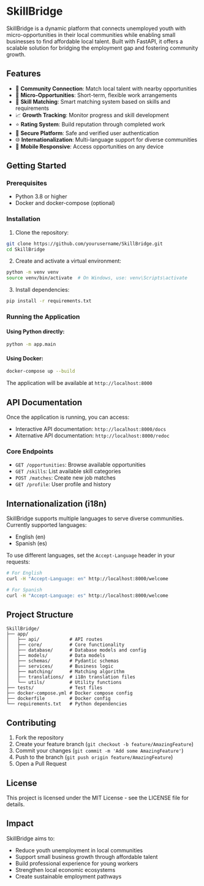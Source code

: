 # SkillBridge

SkillBridge is a dynamic platform that connects unemployed youth with micro-opportunities in their local communities while enabling small businesses to find affordable local talent. Built with FastAPI, it offers a scalable solution for bridging the employment gap and fostering community growth.

## Features

- 🤝 **Community Connection**: Match local talent with nearby opportunities
- 💼 **Micro-Opportunities**: Short-term, flexible work arrangements
- 🎯 **Skill Matching**: Smart matching system based on skills and requirements
- 📈 **Growth Tracking**: Monitor progress and skill development
- ⭐ **Rating System**: Build reputation through completed work
- 🔐 **Secure Platform**: Safe and verified user authentication
- 🌐 **Internationalization**: Multi-language support for diverse communities
- 📱 **Mobile Responsive**: Access opportunities on any device

## Getting Started

### Prerequisites

- Python 3.8 or higher
- Docker and docker-compose (optional)

### Installation

1. Clone the repository:
```bash
git clone https://github.com/yourusername/SkillBridge.git
cd SkillBridge
```

2. Create and activate a virtual environment:
```bash
python -m venv venv
source venv/bin/activate  # On Windows, use: venv\Scripts\activate
```

3. Install dependencies:
```bash
pip install -r requirements.txt
```

### Running the Application

#### Using Python directly:
```bash
python -m app.main
```

#### Using Docker:
```bash
docker-compose up --build
```

The application will be available at `http://localhost:8000`

## API Documentation

Once the application is running, you can access:
- Interactive API documentation: `http://localhost:8000/docs`
- Alternative API documentation: `http://localhost:8000/redoc`

### Core Endpoints

- `GET /opportunities`: Browse available opportunities
- `GET /skills`: List available skill categories
- `POST /matches`: Create new job matches
- `GET /profile`: User profile and history

## Internationalization (i18n)

SkillBridge supports multiple languages to serve diverse communities. Currently supported languages:
- English (en)
- Spanish (es)

To use different languages, set the `Accept-Language` header in your requests:

```bash
# For English
curl -H "Accept-Language: en" http://localhost:8000/welcome

# For Spanish
curl -H "Accept-Language: es" http://localhost:8000/welcome
```

## Project Structure

```
SkillBridge/
├── app/
│   ├── api/           # API routes
│   ├── core/          # Core functionality
│   ├── database/      # Database models and config
│   ├── models/        # Data models
│   ├── schemas/       # Pydantic schemas
│   ├── services/      # Business logic
│   ├── matching/      # Matching algorithm
│   ├── translations/  # i18n translation files
│   └── utils/         # Utility functions
├── tests/             # Test files
├── docker-compose.yml # Docker compose config
├── dockerfile         # Docker config
└── requirements.txt   # Python dependencies
```

## Contributing

1. Fork the repository
2. Create your feature branch (`git checkout -b feature/AmazingFeature`)
3. Commit your changes (`git commit -m 'Add some AmazingFeature'`)
4. Push to the branch (`git push origin feature/AmazingFeature`)
5. Open a Pull Request

## License

This project is licensed under the MIT License - see the LICENSE file for details.

## Impact

SkillBridge aims to:
- Reduce youth unemployment in local communities
- Support small business growth through affordable talent
- Build professional experience for young workers
- Strengthen local economic ecosystems
- Create sustainable employment pathways